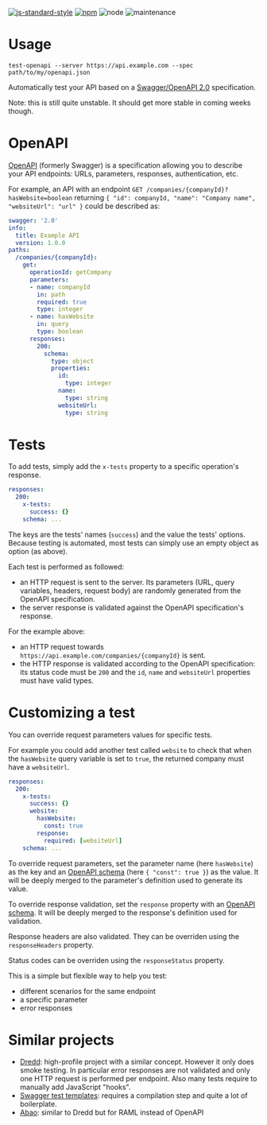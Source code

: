[![js-standard-style](https://cdn.rawgit.com/standard/standard/master/badge.svg)](https://github.com/standard/standard)
[![npm](https://img.shields.io/npm/v/test-openapi.svg)](https://www.npmjs.com/package/autoserver)
![node](https://img.shields.io/node/v/test-openapi.svg)
![maintenance](https://img.shields.io/maintenance/yes/2018.svg)

# Usage

```shell
test-openapi --server https://api.example.com --spec path/to/my/openapi.json
```

Automatically test your API based on a [Swagger/OpenAPI 2.0](https://www.openapis.org/)
specification.

Note: this is still quite unstable. It should get more stable in coming weeks though.

# OpenAPI

[OpenAPI](https://www.openapis.org/) (formerly Swagger) is a specification
allowing you to describe your API endpoints: URLs, parameters, responses,
authentication, etc.

For example, an API with an endpoint `GET /companies/{companyId}?hasWebsite=boolean`
returning `{ "id": companyId, "name": "Company name", "websiteUrl": "url" }`
could be described as:

```yml
swagger: '2.0'
info:
  title: Example API
  version: 1.0.0
paths:
  /companies/{companyId}:
    get:
      operationId: getCompany
      parameters:
      - name: companyId
        in: path
        required: true
        type: integer
      - name: hasWebsite
        in: query
        type: boolean
      responses:
        200:
          schema:
            type: object
            properties:
              id:
                type: integer
              name:
                type: string
              websiteUrl:
                type: string
```

# Tests

To add tests, simply add the `x-tests` property to a specific operation's response.

```yml
responses:
  200:
    x-tests:
      success: {}
    schema: ...
```

The keys are the tests' names (`success`) and the value the tests' options.
Because testing is automated, most tests can simply use an empty object as option
(as above).

Each test is performed as followed:

* an HTTP request is sent to the server. Its parameters (URL, query variables,
  headers, request body) are randomly generated from the OpenAPI specification.
* the server response is validated against the OpenAPI specification's response.

For the example above:

* an HTTP request towards
  `https://api.example.com/companies/{companyId}` is sent.
* the HTTP response is validated according to the OpenAPI specification: its
  status code must be `200` and the `id`, `name` and `websiteUrl` properties
  must have valid types.

# Customizing a test

You can override request parameters values for specific tests.

For example you could add another test called `website` to check that when the
`hasWebsite` query variable is set to `true`, the returned company must have a
`websiteUrl`.

```yml
responses:
  200:
    x-tests:
      success: {}
      website:
        hasWebsite:
          const: true
        response:
          required: [websiteUrl]
    schema: ...
```

To override request parameters, set the parameter name (here `hasWebsite`) as the
key and an [OpenAPI schema](https://github.com/OAI/OpenAPI-Specification/blob/master/versions/2.0.md#schemaObject)
(here `{ "const": true }`) as the value. It will be deeply merged to the
parameter's definition used to generate its value.

To override response validation, set the `response` property with an
[OpenAPI schema](https://github.com/OAI/OpenAPI-Specification/blob/master/versions/2.0.md#schemaObject).
It will be deeply merged to the response's definition used for validation.

Response headers are also validated. They can be overriden using the
`responseHeaders` property.

Status codes can be overriden using the `responseStatus` property.

This is a simple but flexible way to help you test:

* different scenarios for the same endpoint
* a specific parameter
* error responses

# Similar projects

* [Dredd](https://github.com/apiaryio/dredd): high-profile project with a similar concept. However it only does smoke testing. In particular error responses are not validated and only one HTTP request is performed per endpoint. Also many tests require to manually add JavaScript "hooks".
* [Swagger test templates](https://github.com/apigee-127/swagger-test-templates): requires a compilation step and quite a lot of boilerplate.
* [Abao](https://github.com/cybertk/abao): similar to Dredd but for RAML instead of OpenAPI
